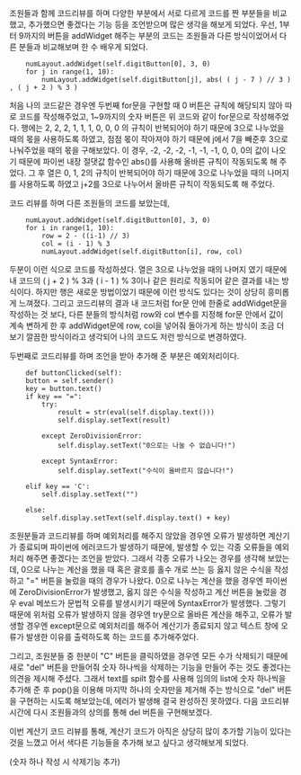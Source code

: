 조원들과 함께 코드리뷰를 하며 다양한 부분에서 서로 다르게 코드를 짠 부분들을 비교했고, 추가했으면 좋겠다는 기능 등을 조언받으며 많은 생각을 해보게 되었다.
우선, 1부터 9까지의 버튼을 addWidget 해주는 부분의 코드는 조원들과 다른 방식이었어서 다른 분들과 비교해보며 한 수 배우게 되었다.

        numLayout.addWidget(self.digitButton[0], 3, 0)
        for j in range(1, 10):
            numLayout.addWidget(self.digitButton[j], abs( ( j - 7 ) // 3 ) , ( j + 2 ) % 3 )
            
처음 나의 코드같은 경우엔 두번째 for문을 구현할 때 0 버튼은 규칙에 해당되지 않아 따로 코드를 작성해주었고, 1~9까지의 숫자 버튼은 위 코드와 같이 for문으로 작성해주었다. 행에는 2, 2, 2, 1, 1, 1, 0, 0, 0 의 규칙이 반복되어야 하기 때문에 3으로 나누었을 때의 몫을 사용하도록 하였고, 점점 몫이 작아져야 하기 때문에 j에서 7을 빼준후 3으로 나눠주었을 때의 몫을 구해보았다. 이 경우, -2, -2, -2, -1, -1, -1, 0, 0, 0의 값이 나오기 때문에 파이썬 내장 절댓값 함수인 abs()를 사용해 올바른 규칙이 작동되도록 해 주었다. 그 후 열은 0, 1, 2의 규칙이 반복되어야 하기 때문에 3으로 나누었을 때의 나머지를 사용하도록 하였고 j+2를 3으로 나누어서 올바른 규칙이 작동되도록 해 주었다.

코드 리뷰를 하며 다른 조원들의 코드를 보았는데, 

        numLayout.addWidget(self.digitButton[0], 3, 0)
        for i in range(1, 10):
            row = 2 - ((i-1) // 3)
            col = (i - 1) % 3
            numLayout.addWidget(self.digitButton[i], row, col)

두분이 이런 식으로 코드를 작성하셨다. 열은 3으로 나누었을 때의 나머지 였기 때문에 내 코드의 ( j + 2 ) % 3과 ( i - 1 ) % 3이나 같은 원리로 작동되어 같은 결과를 내는 방식이다. 하지만 행은 새로운 방법이었기 때문에 이런 방식도 있다는 것이 상당히 흥미롭게 느껴졌다.
그리고 코드리뷰의 결과 내 코드처럼 for문 안에 한줄로 addWidget문을 작성하는 것 보다, 다른 분들의 방식처럼 row와 col 변수를 지정해 for문 안에서 값이 계속 변하게 한 후 addWidget문에 row, col을 넣어줘 돌아가게 하는 방식이 조금 더 보기 깔끔한 방식이라고 생각되어 나의 코드도 저런 방식으로 변경하였다.

두번째로 코드리뷰를 하며 조언을 받아 추가해 준 부분은 예외처리이다.

        def buttonClicked(self):
        button = self.sender()
        key = button.text()
        if key == "=":
            try:
                result = str(eval(self.display.text()))
                self.display.setText(result)

            except ZeroDivisionError:
                self.display.setText("0으로는 나눌 수 없습니다!")

            except SyntaxError:
                self.display.setText("수식이 올바르지 않습니다!")
                
        elif key == 'C':
            self.display.setText("")
            
        else:
            self.display.setText(self.display.text() + key)
          
조원분들과 코드리뷰를 하며 예외처리를 해주지 않았을 경우엔 오류가 발생하면 계산기가 종료되며 파이썬에 에러코드가 발생하기 때문에, 발생할 수 있는 각종 오류들을 예외처리 해주면 좋겠다는 조언을 받았다. 그래서 각종 오류가 나오는 경우를 생각해 보았는데, 0으로 나누는 계산을 했을 때 혹은 괄호를 홀수 개로 쓰는 등 옳지 않은 수식을 작성하고 "=" 버튼을 눌렀을 때의 경우가 나왔다. 0으로 나누는 계산을 했을 경우엔 파이썬에 ZeroDivisionError가 발생했고, 옳지 않은 수식을 작성하고 계산 버튼을 눌렀을 경우 eval 메쏘드가 문법적 오류를 발생시키기 때문에 SyntaxError가 발생했다. 그렇기 때문에 위처럼 오류가 발생하지 않을 경우엔 try문으로 올바른 계산을 해주고, 오류가 발생할 경우엔 except문으로 예외처리를 해주어 계산기가 종료되지 않고 텍스트 창에 오류가 발생한 이유를 출력하도록 하는 코드를 추가해주었다.

그리고, 조원분들 중 한분이 "C" 버튼을 클릭하였을 경우엔 모든 수가 삭제되기 때문에 새로 "del" 버튼을 만들어줘 숫자 하나씩을 삭제하는 기능을 만들어 주는 것도 좋겠다는 의견을 제시해 주셨다. 그래서 text를 spilt 함수를 사용해 임의의 list에 숫자 하나씩을 추가해 준 후 pop()을 이용해 마지막 하나의 숫자만을 제거해 주는 방식으로 "del" 버튼을 구현하는 시도록 해보았는데, 에러가 발생해 결국 완성하진 못하였다. 다음 코드리뷰 시간에 다시 조원들과의 상의를 통해 del 버튼을 구현해보겠다.

이번 계산기 코드 리뷰를 통해, 계산기 코드가 아직은 상당히 많이 추가할 기능이 있다는 것을 느꼈고 어서 색다른 기능들을 추가해 보고 싶다고 생각해보게 되었다.

(숫자 하나 작성 시 삭제기능 추가)
